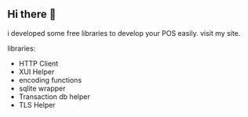 ## Hi there 👋

i developed some free libraries to develop your POS easily. visit my site.

libraries:
- HTTP Client
- XUI Helper
- encoding functions
- sqlite wrapper
- Transaction db helper
- TLS Helper

<!--
**freeposcode/freeposcode** is a ✨ _special_ ✨ repository because its `README.md` (this file) appears on your GitHub profile.

Here are some ideas to get you started:

- 🔭 I’m currently working on ...
- 🌱 I’m currently learning ...
- 👯 I’m looking to collaborate on ...
- 🤔 I’m looking for help with ...
- 💬 Ask me about ...
- 📫 How to reach me: ...
- 😄 Pronouns: ...
- ⚡ Fun fact: ...
-->
